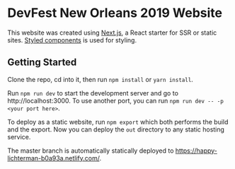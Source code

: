 # DevFest New Orleans 2019 Website

This website was created using [Next.js](https://nextjs.org/), a React starter for SSR or static sites. [Styled components](https://www.styled-components.com) is used for styling.

## Getting Started

Clone the repo, cd into it, then run `npm install` or `yarn install`.

Run `npm run dev` to start the development server and go to http://localhost:3000. To use another port, you can run `npm run dev -- -p <your port here>`.

To deploy as a static website, run `npm export` which both performs the build and the export. Now you can deploy the `out` directory to any static hosting service.

The master branch is automatically statically deployed to https://happy-lichterman-b0a93a.netlify.com/.
